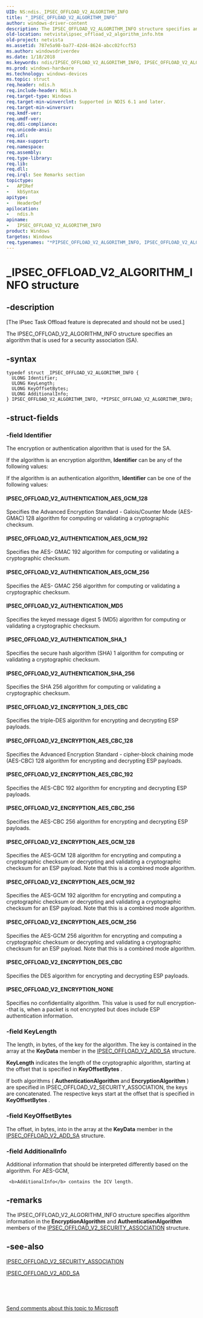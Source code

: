 ```yaml
---
UID: NS:ndis._IPSEC_OFFLOAD_V2_ALGORITHM_INFO
title: "_IPSEC_OFFLOAD_V2_ALGORITHM_INFO"
author: windows-driver-content
description: The IPSEC_OFFLOAD_V2_ALGORITHM_INFO structure specifies an algorithm that is used for a security association (SA).
old-location: netvista\ipsec_offload_v2_algorithm_info.htm
old-project: netvista
ms.assetid: 787e5a98-ba77-42d4-8624-abcc02fccf53
ms.author: windowsdriverdev
ms.date: 1/18/2018
ms.keywords: ndis/IPSEC_OFFLOAD_V2_ALGORITHM_INFO, IPSEC_OFFLOAD_V2_ALGORITHM_INFO structure [Network Drivers Starting with Windows Vista], task_offload_IPsecv2_ref_72dc6155-8044-4b56-b7c7-0587bf82889d.xml, ndis/PIPSEC_OFFLOAD_V2_ALGORITHM_INFO, PIPSEC_OFFLOAD_V2_ALGORITHM_INFO structure pointer [Network Drivers Starting with Windows Vista], netvista.ipsec_offload_v2_algorithm_info, IPSEC_OFFLOAD_V2_ALGORITHM_INFO, *PIPSEC_OFFLOAD_V2_ALGORITHM_INFO, PIPSEC_OFFLOAD_V2_ALGORITHM_INFO, _IPSEC_OFFLOAD_V2_ALGORITHM_INFO
ms.prod: windows-hardware
ms.technology: windows-devices
ms.topic: struct
req.header: ndis.h
req.include-header: Ndis.h
req.target-type: Windows
req.target-min-winverclnt: Supported in NDIS 6.1 and later.
req.target-min-winversvr: 
req.kmdf-ver: 
req.umdf-ver: 
req.ddi-compliance: 
req.unicode-ansi: 
req.idl: 
req.max-support: 
req.namespace: 
req.assembly: 
req.type-library: 
req.lib: 
req.dll: 
req.irql: See Remarks section
topictype:
-	APIRef
-	kbSyntax
apitype:
-	HeaderDef
apilocation:
-	ndis.h
apiname:
-	IPSEC_OFFLOAD_V2_ALGORITHM_INFO
product: Windows
targetos: Windows
req.typenames: "*PIPSEC_OFFLOAD_V2_ALGORITHM_INFO, IPSEC_OFFLOAD_V2_ALGORITHM_INFO"
---
```


# _IPSEC_OFFLOAD_V2_ALGORITHM_INFO structure


## -description


<p class="CCE_Message">[The IPsec Task Offload feature is deprecated and should not be used.]

The IPSEC_OFFLOAD_V2_ALGORITHM_INFO structure specifies an algorithm that is used for a security
  association (SA).


## -syntax


````
typedef struct _IPSEC_OFFLOAD_V2_ALGORITHM_INFO {
  ULONG Identifier;
  ULONG KeyLength;
  ULONG KeyOffsetBytes;
  ULONG AdditionalInfo;
} IPSEC_OFFLOAD_V2_ALGORITHM_INFO, *PIPSEC_OFFLOAD_V2_ALGORITHM_INFO;
````


## -struct-fields




### -field Identifier

The encryption or authentication algorithm that is used for the SA. 
     

If the algorithm is an encryption algorithm, 
     <b>Identifier</b> can be any of the following values:



If the algorithm is an authentication algorithm, 
     <b>Identifier</b> can be one of the following values:




#### IPSEC_OFFLOAD_V2_AUTHENTICATION_AES_GCM_128

Specifies the Advanced Encryption Standard - Galois/Counter Mode (AES- GMAC) 128 algorithm for
       computing or validating a cryptographic checksum.


#### IPSEC_OFFLOAD_V2_AUTHENTICATION_AES_GCM_192

Specifies the AES- GMAC 192 algorithm for computing or validating a cryptographic
       checksum.


#### IPSEC_OFFLOAD_V2_AUTHENTICATION_AES_GCM_256

Specifies the AES- GMAC 256 algorithm for computing or validating a cryptographic
       checksum.


#### IPSEC_OFFLOAD_V2_AUTHENTICATION_MD5

Specifies the keyed message digest 5 (MD5) algorithm for computing or validating a cryptographic
       checksum.


#### IPSEC_OFFLOAD_V2_AUTHENTICATION_SHA_1

Specifies the secure hash algorithm (SHA) 1 algorithm for computing or validating a
       cryptographic checksum.


#### IPSEC_OFFLOAD_V2_AUTHENTICATION_SHA_256

Specifies the SHA 256 algorithm for computing or validating a cryptographic checksum.


#### IPSEC_OFFLOAD_V2_ENCRYPTION_3_DES_CBC

Specifies the triple-DES algorithm for encrypting and decrypting ESP payloads.


#### IPSEC_OFFLOAD_V2_ENCRYPTION_AES_CBC_128

Specifies the Advanced Encryption Standard - cipher-block chaining mode (AES-CBC) 128 algorithm
       for encrypting and decrypting ESP payloads.


#### IPSEC_OFFLOAD_V2_ENCRYPTION_AES_CBC_192

Specifies the AES-CBC 192 algorithm for encrypting and decrypting ESP payloads.


#### IPSEC_OFFLOAD_V2_ENCRYPTION_AES_CBC_256

Specifies the AES-CBC 256 algorithm for encrypting and decrypting ESP payloads.


#### IPSEC_OFFLOAD_V2_ENCRYPTION_AES_GCM_128

Specifies the AES-GCM 128 algorithm for encrypting and computing a cryptographic checksum or
       decrypting and validating a cryptographic checksum for an ESP payload. Note that this is a combined
       mode algorithm.


#### IPSEC_OFFLOAD_V2_ENCRYPTION_AES_GCM_192

Specifies the AES-GCM 192 algorithm for encrypting and computing a cryptographic checksum or
       decrypting and validating a cryptographic checksum for an ESP payload. Note that this is a combined
       mode algorithm.


#### IPSEC_OFFLOAD_V2_ENCRYPTION_AES_GCM_256

Specifies the AES-GCM 256 algorithm for encrypting and computing a cryptographic checksum or
       decrypting and validating a cryptographic checksum for an ESP payload. Note that this is a combined
       mode algorithm.


#### IPSEC_OFFLOAD_V2_ENCRYPTION_DES_CBC

Specifies the DES algorithm for encrypting and decrypting ESP payloads.


#### IPSEC_OFFLOAD_V2_ENCRYPTION_NONE

Specifies no confidentiality algorithm. This value is used for null encryption--that is, when a
       packet is not encrypted but does include ESP authentication information.


### -field KeyLength

The length, in bytes, of the key for the algorithm. The key is contained in the array at the 
     <b>KeyData</b> member in the 
     <a href="..\ndis\ns-ndis-_ipsec_offload_v2_add_sa.md">IPSEC_OFFLOAD_V2_ADD_SA</a> structure.
     

<b>KeyLength</b> indicates the length of the cryptographic algorithm, starting at the offset that is
     specified in 
     <b>KeyOffsetBytes</b> .

If both algorithms (
     <b>AuthenticationAlgorithm</b> and 
     <b>EncryptionAlgorithm</b> ) are specified in IPSEC_OFFLOAD_V2_SECURITY_ASSOCIATION, the keys are
     concatenated. The respective keys start at the offset that is specified in 
     <b>KeyOffsetBytes</b> .


### -field KeyOffsetBytes

The offset, in bytes, into in the array at the 
     <b>KeyData</b> member in the 
     <a href="..\ndis\ns-ndis-_ipsec_offload_v2_add_sa.md">
     IPSEC_OFFLOAD_V2_ADD_SA</a> structure.


### -field AdditionalInfo

Additional information that should be interpreted differently based on the algorithm. For AES-GCM,
     
     <b>AdditionalInfo</b> contains the ICV length.


## -remarks


The IPSEC_OFFLOAD_V2_ALGORITHM_INFO structure specifies algorithm information in the 
    <b>EncryptionAlgorithm</b> and 
    <b>AuthenticationAlgorithm</b> members of the 
    <a href="..\ndis\ns-ndis-_ipsec_offload_v2_security_association.md">
    IPSEC_OFFLOAD_V2_SECURITY_ASSOCIATION</a> structure.



## -see-also

<a href="..\ndis\ns-ndis-_ipsec_offload_v2_security_association.md">
   IPSEC_OFFLOAD_V2_SECURITY_ASSOCIATION</a>

<a href="..\ndis\ns-ndis-_ipsec_offload_v2_add_sa.md">IPSEC_OFFLOAD_V2_ADD_SA</a>

 

 

<a href="mailto:wsddocfb@microsoft.com?subject=Documentation%20feedback [netvista\netvista]:%20IPSEC_OFFLOAD_V2_ALGORITHM_INFO structure%20 RELEASE:%20(1/18/2018)&amp;body=%0A%0APRIVACY STATEMENT%0A%0AWe use your feedback to improve the documentation. We don't use your email address for any other purpose, and we'll remove your email address from our system after the issue that you're reporting is fixed. While we're working to fix this issue, we might send you an email message to ask for more info. Later, we might also send you an email message to let you know that we've addressed your feedback.%0A%0AFor more info about Microsoft's privacy policy, see http://privacy.microsoft.com/en-us/default.aspx." title="Send comments about this topic to Microsoft">Send comments about this topic to Microsoft</a>

